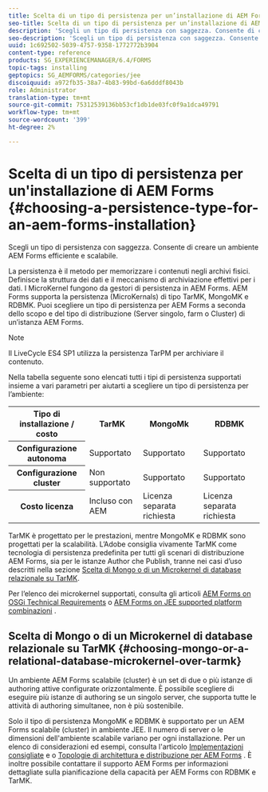 ```yaml
---
title: Scelta di un tipo di persistenza per un’installazione di AEM Forms
seo-title: Scelta di un tipo di persistenza per un’installazione di AEM Forms
description: 'Scegli un tipo di persistenza con saggezza. Consente di creare un ambiente AEM Forms efficiente e scalabile. '
seo-description: 'Scegli un tipo di persistenza con saggezza. Consente di creare un ambiente AEM Forms efficiente e scalabile. '
uuid: 1c692502-5039-4757-9358-1772772b3904
content-type: reference
products: SG_EXPERIENCEMANAGER/6.4/FORMS
topic-tags: installing
geptopics: SG_AEMFORMS/categories/jee
discoiquuid: a972fb35-38a7-4b83-99bd-6a6dddf8043b
role: Administrator
translation-type: tm+mt
source-git-commit: 75312539136bb53cf1db1de03fc0f9a1dca49791
workflow-type: tm+mt
source-wordcount: '399'
ht-degree: 2%

---
```



# Scelta di un tipo di persistenza per un&#39;installazione di AEM Forms {#choosing-a-persistence-type-for-an-aem-forms-installation}

Scegli un tipo di persistenza con saggezza. Consente di creare un ambiente AEM Forms efficiente e scalabile.

La persistenza è il metodo per memorizzare i contenuti negli archivi fisici. Definisce la struttura dei dati e il meccanismo di archiviazione effettivi per i dati. I MicroKernel fungono da gestori di persistenza in AEM Forms. AEM Forms supporta la persistenza (MicroKernals) di tipo TarMK, MongoMK e RDBMK. Puoi scegliere un tipo di persistenza per AEM Forms a seconda dello scopo e del tipo di distribuzione (Server singolo, farm o Cluster) di un’istanza AEM Forms.

>[!NOTE]
>
>Il LiveCycle ES4 SP1 utilizza la persistenza TarPM per archiviare il contenuto.

Nella tabella seguente sono elencati tutti i tipi di persistenza supportati insieme a vari parametri per aiutarti a scegliere un tipo di persistenza per l’ambiente:

<table> 
 <tbody>
  <tr>
   <th><strong>Tipo di installazione / costo</strong></th> 
   <th><strong>TarMK</strong></th> 
   <th><strong>MongoMk</strong></th> 
   <th><strong>RDBMK</strong></th> 
  </tr>
  <tr>
   <th><strong>Configurazione autonoma</strong></th> 
   <td>Supportato<br /> </td> 
   <td>Supportato</td> 
   <td>Supportato</td> 
  </tr>
  <tr>
   <th><strong>Configurazione cluster</strong></th> 
   <td>Non supportato</td> 
   <td>Supportato</td> 
   <td>Supportato</td> 
  </tr>
  <tr>
   <th><strong>Costo licenza</strong></th> 
   <td>Incluso con AEM </td> 
   <td>Licenza separata richiesta</td> 
   <td>Licenza separata richiesta</td> 
  </tr>
 </tbody>
</table>

TarMK è progettato per le prestazioni, mentre MongoMK e RDBMK sono progettati per la scalabilità. L’Adobe consiglia vivamente TarMK come tecnologia di persistenza predefinita per tutti gli scenari di distribuzione AEM Forms, sia per le istanze Author che Publish, tranne nei casi d’uso descritti nella sezione [Scelta di Mongo o di un Microkernel di database relazionale su TarMK](#p-choosing-mongo-or-a-relational-database-microkernel-over-tarmk-p).

Per l’elenco dei microkernel supportati, consulta gli articoli [AEM Forms on OSGi Technical Requirements](/help/sites-deploying/technical-requirements.md) o [AEM Forms on JEE supported platform combinazioni](/help/forms/using/aem-forms-jee-supported-platforms.md) .

## Scelta di Mongo o di un Microkernel di database relazionale su TarMK {#choosing-mongo-or-a-relational-database-microkernel-over-tarmk}

Un ambiente AEM Forms scalabile (cluster) è un set di due o più istanze di authoring attive configurate orizzontalmente. È possibile scegliere di eseguire più istanze di authoring se un singolo server, che supporta tutte le attività di authoring simultanee, non è più sostenibile.

Solo il tipo di persistenza MongoMK e RDBMK è supportato per un AEM Forms scalabile (cluster) in ambiente JEE. Il numero di server o le dimensioni dell&#39;ambiente scalabile variano per ogni installazione. Per un elenco di considerazioni ed esempi, consulta l&#39;articolo [Implementazioni consigliate](/help/sites-deploying/recommended-deploys.md) e o [Topologie di architettura e distribuzione per AEM Forms](/help/forms/using/aem-forms-architecture-deployment.md) . È inoltre possibile contattare il supporto AEM Forms per informazioni dettagliate sulla pianificazione della capacità per AEM Forms con RDBMK e TarMK.
